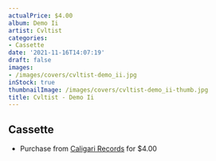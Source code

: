 ```yaml
---
actualPrice: $4.00
album: Demo Ii
artist: Cvltist
categories:
- Cassette
date: '2021-11-16T14:07:19'
draft: false
images:
- /images/covers/cvltist-demo_ii.jpg
inStock: true
thumbnailImage: /images/covers/cvltist-demo_ii-thumb.jpg
title: Cvltist - Demo Ii
---
```


## Cassette
* Purchase from [Caligari Records](https://caligarirecords.storenvy.com/products/22155359-cvltist-demo-ii) for $4.00

